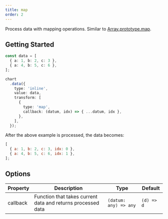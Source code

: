 ```yaml
---
title: map
order: 2
---
```


Process data with mapping operations. Similar to [Array.prototype.map](https://developer.mozilla.org/en-US/docs/Web/JavaScript/Reference/Global_Objects/Array/map).

## Getting Started

```ts
const data = [
  { a: 1, b: 2, c: 3 },
  { a: 4, b: 5, c: 6 },
];

chart
  .data({
    type: 'inline',
    value: data,
    transform: [
      {
        type: 'map',
        callback: (datum, idx) => { ...datum, idx },
      },
    ],
  });
```

After the above example is processed, the data becomes:

```js
[
  { a: 1, b: 2, c: 3, idx: 0 },
  { a: 4, b: 5, c: 6, idx: 1 },
];
```

## Options

| Property | Description | Type | Default |
| -------- | ----------- | ---- | ------- |
| callback | Function that takes current data and returns processed data | `(datum: any) => any` | `(d) => d` |
